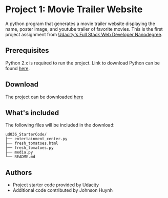 # Project 1: Movie Trailer Website
A python program that generates a movie trailer website displaying the name, poster image, and youtube trailer of favorite movies. This is the first project assignment from [Udacity's Full Stack Web Developer Nanodegree](https://www.udacity.com/nanodegree).

## Prerequisites
Python 2.x is required to run the project. Link to download Python can be found [here](https://www.python.org/downloads/).

## Download
The project can be downloaded [here](https://github.com/huynhjjk/ud036_StarterCode/archive/master.zip)

## What's included
The following files will be included in the download:
```
ud036_StarterCode/
├── entertainment_center.py
├── fresh_tomatoes.html
├── fresh_tomatoes.py
├── media.py
└── README.md
```

## Authors
- Project starter code provided by [Udacity](http://www.udacity.com)
- Additional code contributed by Johnson Huynh
